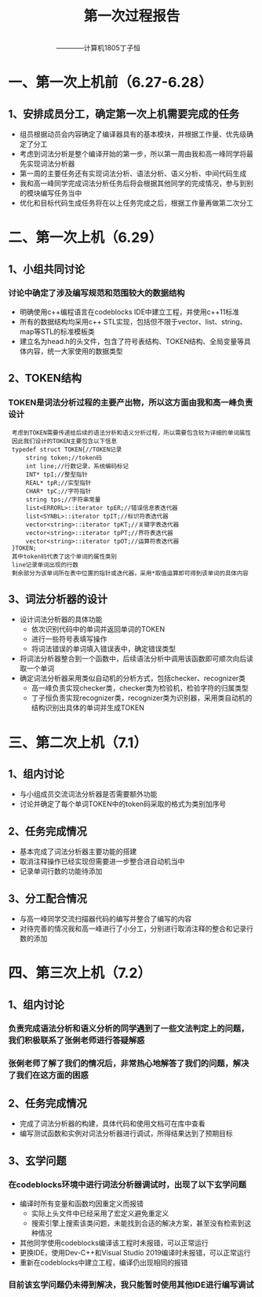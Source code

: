 <div align='center' ><h1 style="text-align:center">第一次过程报告 </h1></div>
&emsp;&emsp;&emsp;&emsp;&emsp;&emsp;&emsp;&emsp;&emsp;&emsp;&emsp;&emsp;&emsp;&emsp;&emsp;&emsp;&emsp;&emsp;&emsp;&emsp;&emsp;&emsp;&emsp;&emsp;&emsp;&emsp;&emsp;&emsp;&emsp;&emsp;&emsp;&emsp;&emsp;&emsp;&emsp;&emsp;&emsp;&emsp;&emsp;&emsp;&emsp;&emsp;&emsp;————计算机1805丁子恒


# 一、第一次上机前（6.27-6.28）
## 1、安排成员分工，确定第一次上机需要完成的任务
 * 组员根据动员会内容确定了编译器具有的基本模块，并根据工作量、优先级确定了分工
 * 考虑到词法分析是整个编译开始的第一步，所以第一周由我和高一峰同学将最先实现词法分析器
 * 第一周的主要任务还有实现词法分析、语法分析、语义分析、中间代码生成
 * 我和高一峰同学完成词法分析任务后将会根据其他同学的完成情况，参与到别的模块编写任务当中
 * 优化和目标代码生成任务将在以上任务完成之后，根据工作量再做第二次分工
# 二、第一次上机（6.29）
## 1、小组共同讨论
### 讨论中确定了涉及编写规范和范围较大的数据结构
 * 明确使用c++编程语言在codeblocks IDE中建立工程，并使用c++11标准
 * 所有的数据结构均采用c++ STL实现，包括但不限于vector、list、string、map等STL的标准模板类
 * 建立名为head.h的头文件，包含了符号表结构、TOKEN结构、全局变量等具体内容，统一大家使用的数据类型
## 2、TOKEN结构
 ### TOKEN是词法分析过程的主要产出物，所以这方面由我和高一峰负责设计<br>
     考虑到TOKEN需要传递给后续的语法分析和语义分析过程，所以需要包含较为详细的单词属性
     因此我们设计的TOKEN主要包含以下信息
     typedef struct TOKEN{//TOKEN记录
         string token;//token码
         int line;//行数记录，系统编码标记
         INT* tpI;//整型指针
         REAL* tpR;//实型指针
         CHAR* tpC;//字符指针
         string tps;//字符串常量
         list<ERRORL>::iterator tpER;//错误信息表迭代器
         list<SYNBL>::iterator tpIT;//标识符表迭代器
         vector<string>::iterator tpKT;//关键字表迭代器
         vector<string>::iterator tpPT;//界符表迭代器
         vector<string>::iterator tpOT;//运算符表迭代器
     }TOKEN;
     其中token码代表了这个单词的属性类别
     line记录单词出现的行数
     剩余部分为该单词所在表中位置的指针或迭代器，采用*取值运算即可得到该单词的具体内容
## 3、词法分析器的设计
 * 设计词法分析器的具体功能
   - 依次识别代码中的单词并返回单词的TOKEN
   - 进行一些符号表填写操作
   - 将词法错误的单词填入错误表中，确定错误类型
 * 将词法分析器整合到一个函数中，后续语法分析中调用该函数即可顺次向后读取一个单词
 * 确定词法分析器采用类似自动机的分析方式，包括checker、recognizer类
   - 高一峰负责实现checker类，checker类为检验机，检验字符的归属类型
   - 丁子恒负责实现recognizer类，recognizer类为识别器，采用类自动机的结构识别出具体的单词并生成TOKEN
# 三、第二次上机（7.1）
## 1、组内讨论
 * 与小组成员交流词法分析器是否需要额外功能
 * 讨论并确定了每个单词TOKEN中的token码采取的格式为类别加序号
## 2、任务完成情况
 * 基本完成了词法分析器主要功能的搭建
 * 取消注释操作已经实现但需要进一步整合进自动机当中
 * 记录单词行数的功能待添加
## 3、分工配合情况
 * 与高一峰同学交流扫描器代码的编写并整合了编写的内容
 * 对待完善的情况我和高一峰进行了小分工，分别进行取消注释的整合和记录行数的添加
# 四、第三次上机（7.2）
## 1、组内讨论
### 负责完成语法分析和语义分析的同学遇到了一些文法判定上的问题，我们积极联系了张俐老师进行答疑解惑<br>
### 张俐老师了解了我们的情况后，非常热心地解答了我们的问题，解决了我们在这方面的困惑
## 2、任务完成情况
 * 完成了词法分析器的构建，具体代码和使用文档可在库中查看
 * 编写测试函数和实例对词法分析器进行调试，所得结果达到了预期目标
## 3、玄学问题
### 在codeblocks环境中进行词法分析器调试时，出现了以下玄学问题
 * 编译时所有变量和函数均因重定义而报错
   - 实际上头文件中已经采用了宏定义避免重定义
   - 搜索引擎上搜索该类问题，未能找到合适的解决方案，甚至没有检索到这种情况
 * 其他同学使用codeblocks编译该工程时未报错，可以正常运行
 * 更换IDE，使用Dev-C++和Visual Studio 2019编译时未报错，可以正常运行
 * 重新在codeblocks中建立工程，编译仍出现相同的报错
### 目前该玄学问题仍未得到解决，我只能暂时使用其他IDE进行编写调试
